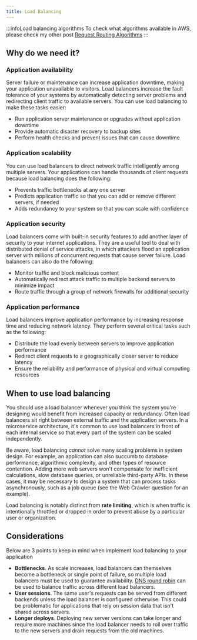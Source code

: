 ```yaml
---
title: Load Balancing
---
```


:::infoLoad balancing algorithms
To check what algorithms available in AWS, please check my other post [Request Routing Algorithms](/aws/networking/elb/#request-routing-algorithms)
:::

## Why do we need it?

### Application availability

Server failure or maintenance can increase application downtime, making your application unavailable to visitors. Load balancers increase the fault tolerance of your systems by automatically detecting server problems and redirecting client traffic to available servers. You can use load balancing to make these tasks easier:
- Run application server maintenance or upgrades without application downtime
- Provide automatic disaster recovery to backup sites
- Perform health checks and prevent issues that can cause downtime

### Application scalability

You can use load balancers to direct network traffic intelligently among multiple servers. Your applications can handle thousands of client requests because load balancing does the following:
- Prevents traffic bottlenecks at any one server
- Predicts application traffic so that you can add or remove different servers, if needed
- Adds redundancy to your system so that you can scale with confidence

### Application security

Load balancers come with built-in security features to add another layer of security to your internet applications. They are a useful tool to deal with distributed denial of service attacks, in which attackers flood an application server with millions of concurrent requests that cause server failure. Load balancers can also do the following:
- Monitor traffic and block malicious content
- Automatically redirect attack traffic to multiple backend servers to minimize impact
- Route traffic through a group of network firewalls for additional security

### Application performance

Load balancers improve application performance by increasing response time and reducing network latency. They perform several critical tasks such as the following:
- Distribute the load evenly between servers to improve application performance
- Redirect client requests to a geographically closer server to reduce latency
- Ensure the reliability and performance of physical and virtual computing resources

## When to use load balancing

You should use a load balancer whenever you think the system you're designing would benefit from increased capacity or redundancy. Often load balancers sit right between external traffic and the application servers. In a microservice architecture, it's common to use load balancers in front of each internal service so that every part of the system can be scaled independently.

Be aware, load balancing *cannot* solve many scaling problems in system design. For example, an application can also succumb to database performance, algorithmic complexity, and other types of resource contention. Adding more web servers won't compensate for inefficient calculations, slow database queries, or unreliable third-party APIs. In these cases, it may be necessary to design a system that can process tasks asynchronously, such as a job queue (see the Web Crawler question for an example).

Load balancing is notably distinct from **rate limiting**, which is when traffic is intentionally throttled or dropped in order to prevent abuse by a particular user or organization.

## Considerations

Below are 3 points to keep in mind when implement load balancing to your application

- **Bottlenecks**. As scale increases, load balancers can themselves become a bottleneck or single point of failure, so multiple load balancers must be used to guarantee availability. [DNS round robin](https://en.wikipedia.org/wiki/Round-robin_DNS) can be used to balance traffic across different load balancers.
- **User sessions**. The same user's requests can be served from different backends unless the load balancer is configured otherwise. This could be problematic for applications that rely on session data that isn't shared across servers.
- **Longer deploys**. Deploying new server versions can take longer and require more machines since the load balancer needs to roll over traffic to the new servers and drain requests from the old machines.